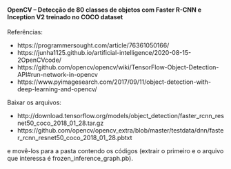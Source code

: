 <h4>OpenCV – Detecção de 80 classes de objetos com Faster R-CNN e Inception V2 treinado no COCO dataset</h4>

<p>Referências: </p>

<ul>
<li>https://programmersought.com/article/76361050166/</li>
<li>https://junha1125.github.io/artificial-intelligence/2020-08-15-2OpenCVcode/</li>
<li>https://github.com/opencv/opencv/wiki/TensorFlow-Object-Detection-API#run-network-in-opencv</li>
<li>https://www.pyimagesearch.com/2017/09/11/object-detection-with-deep-learning-and-opencv/</li>
</ul>


<p>Baixar os arquivos: </p>

<ul>
<li>http://download.tensorflow.org/models/object_detection/faster_rcnn_resnet50_coco_2018_01_28.tar.gz</li>
<li>https://github.com/opencv/opencv_extra/blob/master/testdata/dnn/faster_rcnn_resnet50_coco_2018_01_28.pbtxt</li>
</ul>

<p>e movê-los para a pasta contendo os códigos (extrair o primeiro e o arquivo que interessa é frozen_inference_graph.pb).</p>


